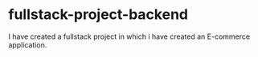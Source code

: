 # fullstack-project-backend
I have created a fullstack project in which i have created an E-commerce application.
